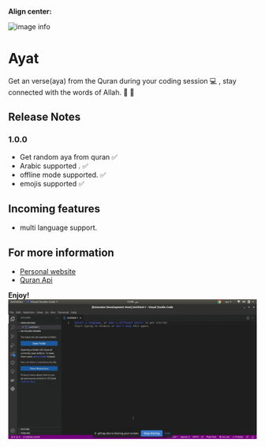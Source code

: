 **Align center:**

![image info](./images/icon.png)

# Ayat

Get an verse(aya) from the Quran during your coding session 💻 , stay connected with the words of Allah. 💚 🕋

## Release Notes

### 1.0.0

- Get random aya from quran ✅
- Arabic supported . ✅
- offline mode supported. ✅
- emojis supported ✅

## Incoming features

- multi language support. 

## For more information

* [Personal website ](https://hussamadil.com)
* [Quran Api](https://alquran.cloud/api)

**Enjoy!**
![image info](./images/preview.gif)
